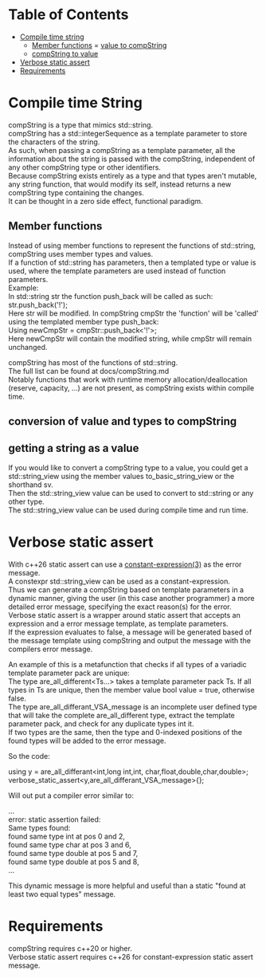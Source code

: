 # Table of Contents
- [Compile time string](#Compile-time-String)
	- [Member functions](#Member-functions)
	= [value to compString](#Value-to-compString)
	- [compString to value](#getting-a-string-as-a-value)
- [Verbose static assert](#Verbose-static-assert)
- [Requirements](#Requirements) 
# Compile time String

compString is a type that mimics std::string.<br>
compString has a std::integerSequence as a template parameter to store the characters of the string.<br>
As such, when passing a compString as a template parameter, all the information about the string is passed with the compString, independent of any other compString type or other identifiers.<br>
Because compString exists entirely as a type and that types aren't mutable, any string function, that would modify its self, instead returns a new compString type containing the changes.<br>
It can be thought in a zero side effect, functional paradigm.<br>


## Member functions
Instead of using member functions to represent the functions of std::string, compString uses member types and values.<br>
If a function of std::string has parameters, then a templated type or value is used, where the template parameters are used instead of function parameters.<br>
Example:<br>
In std::string str the function push_back will be called as such:<br>
str.push_back('!');<br>
Here str will be modified.
In compString cmpStr the 'function' will be 'called' using the templated member type push_back:<br>
Using newCmpStr = cmpStr::push_back\<'!'>;<br>
Here newCmpStr will contain the modified string, while cmpStr will remain unchanged.<br>

compString has most of the functions of std::string.<br>
The full list can be found at docs/compString.md<br>
Notably functions that work with runtime memory allocation/deallocation (reserve, capacity, ...) are not present, as compString exists within compile time.<br>

## conversion of value and types to compString

## getting a string as a value
If you would like to convert a compString type to a value, you could get a std::string_view using the member values to_basic_string_view or the shorthand sv.<br>
Then the std::string_view value can be used to convert to std::string or any other type.<br>
The std::string_view value can be used during compile time and run time.<br>


# Verbose static assert
With c++26 static assert can use a [constant-expression(3)](https://en.cppreference.com/w/cpp/language/static_assert) as the error message.<br>
A constexpr std::string_view can be used as a constant-expression.<br>
Thus we can generate a compString based on template parameters in a dynamic manner, giving the user (in this case another programmer) a more detailed error message, specifying the exact reason(s) for the error.<br>
Verbose static assert is a wrapper around static assert that accepts an expression and a error message template, as template parameters.<br>
If the expression evaluates to false, a message will be generated based of the message template using compString and output the message with the compilers error message.<br>

An example of this is a metafunction that checks if all types of a variadic template parameter pack are unique:<br>
The type are_all_different<Ts...> takes a template parameter pack Ts. If all types in Ts are unique, then the member value bool value = true, otherwise false.<br>
The type are_all_differant_VSA_message is an incomplete user defined type that will take the complete are_all_different type, extract the template parameter pack, and check for any duplicate types int it.<br>
If two types are the same, then the type and 0-indexed positions of the found types will be added to the error message.<br>

So the code:<br>

using y = are_all_differant\<int,long int,int, char,float,double,char,double>;<br>
verbose_static_assert\<y,are_all_differant_VSA_message>{};<br>

Will out put a compiler error similar to:<br>

...<br>
error: static assertion failed:<br>
Same types found:<br>
found same type int at pos 0 and 2,<br> 
found same type char at pos 3 and 6, <br>
found same type double at pos 5 and 7, <br>
found same type double at pos 5 and 8, <br>
...<br>

This dynamic message is more helpful and useful than a static "found at least two equal types" message.<br>


# Requirements 
compString requires c++20 or higher.<br>
Verbose static assert requires c++26 for constant-expression static assert message.<br> 



  